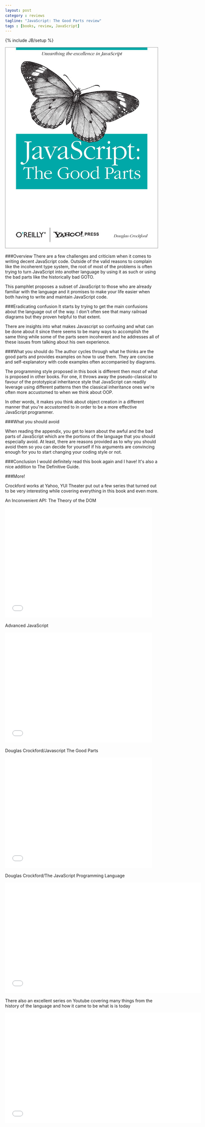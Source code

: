```yaml
---
layout: post
category : reviews
tagline: "JavaScript: The Good Parts review"
tags : [books, review, JavaScript]
---
```

{% include JB/setup %}

![JavaScript: The Good Parts](/assets/img/reviews/javascript-the-good-parts.jpg)

###Overview
There are a few challenges and criticism when it comes to writing decent JavaScript code. Outside of the valid reasons
to complain like the incoherent type system, the root of most of the problems is often trying to turn JavaScript into
another language by using it as such or using the bad parts like the historically bad GOTO.

This pamphlet proposes a subset of JavaScript to those who are already familiar with the language and it promises to make
your life easier when both having to write and maintain JavaScript code.

###Eradicating confusion
It starts by trying to get the main confusions about the language out of the way. I don't often see that many railroad
diagrams but they proven helpful to that extent.

There are insights into what makes Javascript so confusing and what can be done about it since there seems to be many ways
to accomplish the same thing while some of the parts seem incoherent and he addresses all of these issues from talking
about his own experience.

###What you should do
The author cycles through what he thinks are the good parts and provides examples on how to use them. They are concise
and self-explanatory with code examples often accompanied by diagrams.

The programming style proposed in this book is different then most of what is proposed in other books. For one, it
throws away the pseudo-classical to favour of the prototypical inheritance style that JavaScript can readily leverage using
different patterns then the classical inheritance ones we're often more accustomed to when we think about OOP.

In other words, it makes you think about object creation in a different manner that you're accustomed to in order to be
a more effective JavaScript programmer.

###What you should avoid

When reading the appendix, you get to learn about the awful and the bad parts of JavaScript which are the portions of
the language that you should especially avoid. At least, there are reasons provided as to why you should avoid them so
you can decide for yourself if his arguments are convincing enough for you to start changing your coding style or not.

###Conclusion
I would definitely read this book again and I have! It's also a nice addition to The Definitive Guide.

###More!

Crockford works at Yahoo, YUI Theater put out a few series that turned out to be very interesting while covering everything
in this book and even more.

An Inconvenient API: The Theory of the DOM

<iframe width="480" height="360" src="//www.youtube.com/embed/Y2Y0U-2qJMs?rel=0" frameborder="0" allowfullscreen></iframe>

Advanced JavaScript

<iframe width="480" height="360" src="//www.youtube.com/embed/DwYPG6vreJg?rel=0" frameborder="0" allowfullscreen></iframe>

Douglas Crockford/Javascript The Good Parts
<iframe width="480" height="360" src="//www.youtube.com/embed/_DKkVvOt6dk?rel=0" frameborder="0" allowfullscreen></iframe>

Douglas Crockford/The JavaScript Programming Language

<iframe width="640" height="360" src="//www.youtube.com/embed/v2ifWcnQs6M?list=PL5586336C26BDB324" frameborder="0" allowfullscreen></iframe>

There also an excellent series on Youtube covering many things from the history of the language and how it came to be
what is is today

<iframe width="640" height="360" src="//www.youtube.com/embed/JxAXlJEmNMg?list=PL7664379246A246CB" frameborder="0" allowfullscreen></iframe>